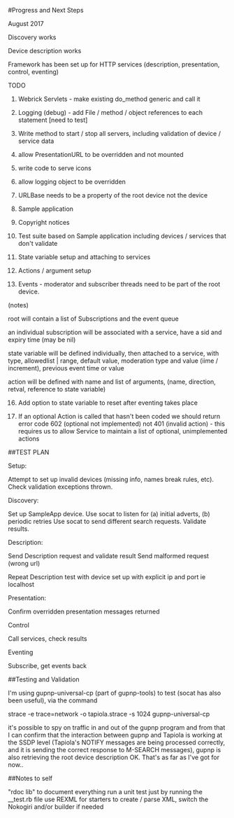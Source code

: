#Progress and Next Steps

August 2017

Discovery works

Device description works

Framework has been set up for HTTP services (description, presentation, control, eventing)

TODO

1. Webrick Servlets - make existing do_method generic and call it

2. Logging (debug) - add File / method / object references to each statement [need to test]


4. Write method to start / stop all servers, including validation of device / service data



6.  allow PresentationURL to be overridden and not mounted
7.  write code to serve icons
8.  allow logging object to be overridden

9.  URLBase needs to be a property of the root device not the device


10. Sample application

11. Copyright notices

12. Test suite based on Sample application including devices / services that don't validate

13. State variable setup and attaching to services

14. Actions / argument setup

15. Events - moderator and subscriber threads need to be part of the root device.

(notes)

root will contain a list of Subscriptions and the event queue

an individual subscription will be associated with a service, have a sid and expiry time (may be nil)

state variable will be defined individually, then attached to a service, with type, allowedlist | range, default value, moderation type and value (iime / increment), previous event time or value 

action will be defined with name and list of arguments, (name, direction, retval, reference to state variable)

16. Add option to state variable to reset after eventing takes place

17.  If an optional Action is called that hasn't been coded we should return error code 602 (optional not implemented) not 401 (invalid action) - this requires us to allow Service to maintain a list of optional, unimplemented actions

##TEST PLAN

Setup:

Attempt to set up invalid devices (missing info, names break rules, etc).  Check validation exceptions thrown.

Discovery:

Set up SampleApp device.
Use socat to listen for (a) initial adverts, (b) periodic retries
Use socat to send different search requests.  Validate results.

Description:

Send Description request and validate result
Send malformed request (wrong url) 

Repeat Description test with device set up with explicit ip and port ie localhost

Presentation:

Confirm overridden presentation messages returned

Control

Call services, check results

Eventing

Subscribe, get events back


##Testing and Validation

I'm using gupnp-universal-cp (part of gupnp-tools) to test (socat has also been useful), via the command

strace -e trace=network -o tapiola.strace -s 1024 gupnp-universal-cp

it's possible to spy on traffic in and out of the gupnp program and from that I can confirm that the interaction between gupnp and Tapiola is working at the SSDP level (Tapiola's NOTIFY messages are being processed correctly, and it is sending the correct response to M-SEARCH messages), gupnp is also retrieving the root device description OK.  That's as far as I've got for now..



##Notes to self

"rdoc lib" to document everything
run a unit test just by running the __test.rb file
use REXML for starters to create / parse XML, switch the Nokogiri and/or builder if needed
